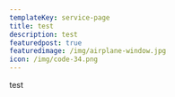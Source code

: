 ```yaml
---
templateKey: service-page
title: test
description: test
featuredpost: true
featuredimage: /img/airplane-window.jpg
icon: /img/code-34.png
---
```

test